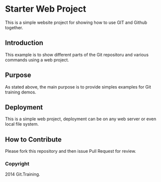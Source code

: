 # Starter Web Project
This is a simple website project for showing how to use GIT and Github together.

## Introduction

This example is to show different parts of the Git repositoru and various commands using a web project.

## Purpose

As stated above, the main purpose is to provide simples examples for Git training demos.

## Deployment

This is a simple web project, deployment can be on any web server or even local file system.

## How to Contribute

Please fork this repository and then issue Pull Request for review.

### Copyright

2014 Git.Training.